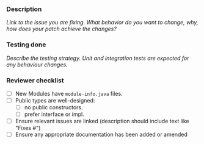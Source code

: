 ### Description
_Link to the issue you are fixing_.
_What behavior do you want to change, why, how does your patch achieve the changes?_

### Testing done
_Describe the testing strategy. Unit and integration tests are expected for any behaviour changes._

### Reviewer checklist
- [ ] New Modules have `module-info.java` files.
- [ ] Public types are well-designed:
    - [ ] no public constructors.
    - [ ] prefer interface or impl.
- [ ] Ensure relevant issues are linked (description should include text like "Fixes #<issue number>")
- [ ] Ensure any appropriate documentation has been added or amended